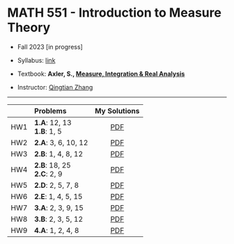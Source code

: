 # MATH 551 - Introduction to Measure Theory

- Fall 2023 [in progress]

- Syllabus: [link](syllabus.pdf)
 
- Textbook: **Axler, S., [Measure, Integration & Real Analysis](https://measure.axler.net/)**


- Instructor: [Qingtian Zhang](https://sites.google.com/site/qingtianzh/home)

---

|  | Problems | My Solutions |
| :---:|:---|:---:|
| HW1 | **1.A**: 12, 13 <br>**1.B**: 1, 5 | [PDF](assignments/HW1.pdf) |
| HW2 | **2.A**: 3, 6, 10, 12  | [PDF](assignments/HW2.pdf) |
| HW3 | **2.B**: 1, 4, 8, 12  | [PDF](assignments/HW3.pdf) |
| HW4 | **2.B**: 18, 25 <br>**2.C**: 2, 9 | [PDF](assignments/HW4.pdf) |
| HW5 | **2.D**: 2, 5, 7, 8  | [PDF](assignments/HW5.pdf) |
| HW6 | **2.E**: 1, 4, 5, 15 | [PDF](assignments/HW6.pdf) |
| HW7 | **3.A**: 2, 3, 9, 15 | [PDF](assignments/HW7.pdf) |
| HW8 | **3.B**: 2, 3, 5, 12 | [PDF](assignments/HW8.pdf) |
| HW9 | **4.A**: 1, 2, 4, 8 | [PDF](assignments/HW9.pdf) |
